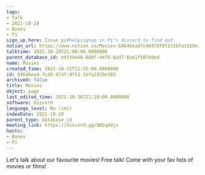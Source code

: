 ```yaml
---
tags:
- Talk
- 2021-10-20
- Bones
- Pi
sign_up_here: Issue pi#helpsignup in Pi's discord to find out.
notion_url: https://www.notion.so/Movies-b964bead7c4047df9f531bfa1929e303
talktime: 2021-10-20T21:00:00.0000000
parent_database_id: e9339446-880f-4ef0-8ad7-8ad1f507dded
name: Movies
created_time: 2021-10-15T12:55:00.0000000
id: b964bead-7c40-47df-9f53-1bfa1929e303
archived: false
title: Movies
object: page
last_edited_time: 2021-10-16T21:18:00.0000000
software: Discord
language_level: No limit
indexDate: 2021-10-20
parent_type: database_id
meeting_link: https://discord.gg/9Kbq4djs
hosts:
- Bones
- Pi
---
```


Let's talk about our favourite movies!
Free talk! Come with your fav lists of movies or films!


